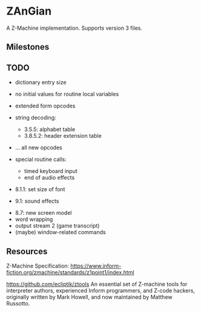 # ZAnGian
A Z-Machine implementation.
Supports version 3 files.


## Milestones


## TODO
- dictionary entry size
- no initial values for routine local variables
- extended form opcodes

- string decoding:
	- 3.5.5: alphabet table
	- 3.8.5.2: header extension table

- ... all new opcodes

- special routine calls:
	- timed keyboard input
	- end of audio effects
- 8.1.1: set size of font
- 9.1: sound effects


+ 8.7: new screen model
+ word wrapping
+ output stream 2 (game transcript)
+ (maybe) window-related commands


## Resources
Z-Machine Specification: 
https://www.inform-fiction.org/zmachine/standards/z1point1/index.html


https://github.com/ecliptik/ztools
An essential set of Z-machine tools for interpreter authors, experienced Inform programmers, and Z-code hackers, originally written by Mark Howell, and now maintained by Matthew Russotto.

